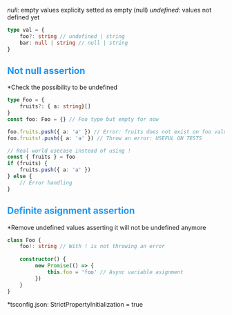 *null*: empty values explicity setted as empty (null)
*undefined*: values not defined yet

```typescript
type val = {
	foo?: string // undefined | string
	bar: null | string // null | string
}
```

## <span style="color: #2196F3;">Not null assertion</span>

*Check the possibility to be undefined

```typescript
type Foo = {
	fruits?: { a: string}[]
}
const foo: Foo = {} // Foo type but empty for now

foo.fruits.push({ a: 'a' }) // Error: fruits does not exist on foo value yet
foo.fruits!.push({ a: 'a' }) // Throw an error: USEFUL ON TESTS

// Real world usecase instead of using !
const { fruits } = foo
if (fruits) {
	fruits.push({ a: 'a' })
} else {
	// Error handling
}
```

## <span style="color: #2196F3;">Definite asignment assertion</span>

*Remove undefined values asserting it will not be undefined anymore

```typescript
class Foo {
	foo!: string // With ! is not throwing an error
	
	constructor() {
		 new Promise(() => {
			 this.foo = 'foo' // Async variable asignment
		 })
	}
}
```

*tsconfig.json: StrictPropertyInitialization = true
